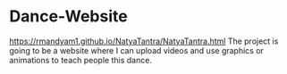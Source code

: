 # Dance-Website
https://rmandyam1.github.io/NatyaTantra/NatyaTantra.html
The project is going to be a website where I can upload videos and use graphics or animations to teach people this dance.
